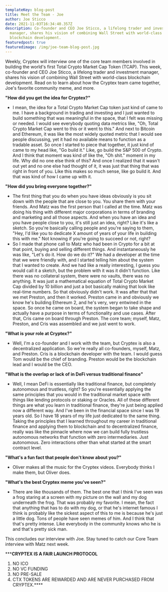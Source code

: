 ```yaml
---
templateKey: blog-post
title: Meet the Team - Joe
author: Joe Sticco
date: 2021-11-03T16:34:40.357Z
description: Co-founder and CEO Joe Sticco, a lifelong trader and investment
  manager, shares his vision of combining Wall Street with world-class
  blockchain development.
featuredpost: true
featuredimage: /img/joe-team-blog-post.jpg
---
```

Weekly, Cryptex will interview one of the core team members involved in building the world's first Total Crypto Market Cap Token (TCAP). This week, co-founder and CEO Joe Sticco, a lifelong trader and investment manager, shares his vision of combining Wall Street with world-class blockchain development. Read on to learn about how the Cryptex team came together, Joe's favorite community meme, and more.

**"How did you get the idea for Cryptex?"**

* I mean, the idea for a Total Crypto Market Cap token just kind of came to me. I have a background in trading and investing and I just wanted to build something that was meaningful in the space, that I felt was missing or needed. I would see everybody quoting data metrics like, "Oh, Total Crypto Market Cap went to this or it went to this." And next to Bitcoin and Ethereum, it was like the most widely quoted metric that I would see people discussing, yet it had no available means to function as a tradable asset. So once I started to piece that together, it just kind of came to my head like, "Go build it." Like, go build the S&P 500 of Crypto. And I think that moment was kind of like the, "Oh shit." moment in my life. Why did no one else think of this? And once I realized that it wasn't out yet and no one else had thought of it, it was just that thing that was right in front of you. Like this makes so much sense, like go build it. And that was kind of how I came up with it.

**"How did you bring everyone together?"**

* The first thing that you do when you have ideas obviously is you sit down with the people that are close to you. You share them with your friends. And Matz was the first person that I called at the time. Matz was doing his thing with different major corporations in terms of branding and marketing and all those aspects. And when you have an idea and you have people close to you, it's still just an idea, right? Like it's like a sketch. So you're basically calling people and you're saying to them, "Hey, I'd like you to dedicate X amount of years of your life in building this with me." Not knowing if you're going to succeed or not, right?
* So I made that phone call to Matz who had been in Crypto for a bit at that point, buying and selling different things. And instantaneously he was like, "Let's do it. How do we do it?" We had a developer at the time that we were friendly with, and I started telling him about the system that I wanted to create. And we had like a really interesting, I guess you would call it a sketch, but the problem with it was it didn't function. Like there was no collateral system, there were no vaults, there was no anything. It was just a mathematical equation of Total Crypto Market Cap divided by 10 billion and just a bot basically making that look like real-time numbers. So that obviously didn't work. It was after that that we met Preston, and then it worked. Preston came in and obviously we know he's building Ethereum 2, and he's very, very entwined in the space. So once he came on board, the system began to take shape and actually have a purpose in terms of functionality and use cases. After that, Cris came on board through Preston. The core team; myself, Matz, Preston, and Cris was assembled and we just went to work.

**"What is your role at Cryptex?"**

* Well, I'm a co-founder and I work with the team, but Cryptex is also a decentralized application. So we're really all co-founders, myself, Matz, and Preston. Cris is a blockchain developer with the team. I would guess Tom would be the chief of branding. Preston would be the blockchain lead and I would be the CEO.

**"What is the overlap or lack of in DeFi versus traditional finance"**

* Well, I mean DeFi is essentially like traditional finance, but completely autonomous and trustless, right? So you're essentially applying the same principles that you would in the traditional market space with things like lending protocols or staking or Oracles. All of these different things are what you learn in traditional finance, they're just being applied now a different way. And I've been in the financial space since I was 19 years old. So I have 18 years of my life just dedicated to the same thing. Taking the principles that I learned throughout my career in traditional finance and applying them to blockchain and to decentralized finance, really was like the pinnacle where now we can build fully trustless autonomous networks that function with zero intermediaries. Just autonomous. Zero interactions other than what started at the smart contract level.

**"What's a fun fact that people don't know about you?"**

* Oliver makes all the music for the Cryptex videos. Everybody thinks I make them, but Oliver does.

**"What's the best Cryptex meme you've seen?"**

* There are like thousands of them. The best one that I think I've seen was a frog staring at a screen with my picture on the wall and my dog underneath the frog. That was probably my favorite. I mean, the fact that anything that has to do with my dog, or that he's internet famous I think is probably like the sickest aspect of this to me is because he's just a little dog. Tons of people have seen memes of him. And I think that that's pretty intense. Like everybody in the community knows who he is and that's pretty sick man.

This concludes our interview with Joe. Stay tuned to catch our Core Team interview with Matz next week.

\*\****CRYPTEX IS A FAIR LAUNCH PROTOCOL**

1. NO ICO
2. NO VC FUNDING
3. NO PRE-SALE
4. CTX TOKENS ARE REWARDED AND ARE NEVER PURCHASED FROM CRYPTEX.\*\*\*\*